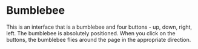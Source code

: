 # Bumblebee

This is an interface that is a bumblebee and four buttons - up, down, right, left.
The bumblebee is absolutely positioned. When you click on the buttons, the bumblebee flies around the page in the appropriate direction. 
